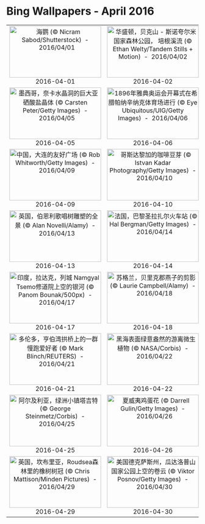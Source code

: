 # Bing Wallpapers - April 2016

| | | | |
|:-------------------------:|:-------------------------:|:-------------------------:|:-------------------------:|
| <a href="https://bing.ee123.net/img/cn/fhd/2016/04/01.jpg" target="_blank"><img src="https://bing.ee123.net/img/cn/fhd/2016/04/01.jpg" width="240" height="135" alt="海鹦 (© Nicram Sabod/Shutterstock)  -  2016/04/01" title="海鹦 (© Nicram Sabod/Shutterstock)  -  2016/04/01"></a><br>2016-04-01<br> | <a href="https://bing.ee123.net/img/cn/fhd/2016/04/02.jpg" target="_blank"><img src="https://bing.ee123.net/img/cn/fhd/2016/04/02.jpg" width="240" height="135" alt="华盛顿，贝克山 - 斯诺夸尔米国家森林公园， 培根溪流 (© Ethan Welty/Tandem Stills + Motion)  -  2016/04/02" title="华盛顿，贝克山 - 斯诺夸尔米国家森林公园， 培根溪流 (© Ethan Welty/Tandem Stills + Motion)  -  2016/04/02"></a><br>2016-04-02<br> | <a href="https://bing.ee123.net/img/cn/fhd/2016/04/03.jpg" target="_blank"><img src="https://bing.ee123.net/img/cn/fhd/2016/04/03.jpg" width="240" height="135" alt="电子显微镜下的球霞石图像 (© Science Photo Library)  -  2016/04/03" title="电子显微镜下的球霞石图像 (© Science Photo Library)  -  2016/04/03"></a><br>2016-04-03<br> | <a href="https://bing.ee123.net/img/cn/fhd/2016/04/04.jpg" target="_blank"><img src="https://bing.ee123.net/img/cn/fhd/2016/04/04.jpg" width="240" height="135" alt="【今日清明】云栖凉亭(© Andy Brandl/Getty Images)  -  2016/04/04" title="【今日清明】云栖凉亭(© Andy Brandl/Getty Images)  -  2016/04/04"></a><br>2016-04-04<br> |
| <a href="https://bing.ee123.net/img/cn/fhd/2016/04/05.jpg" target="_blank"><img src="https://bing.ee123.net/img/cn/fhd/2016/04/05.jpg" width="240" height="135" alt="墨西哥，奈卡水晶洞的巨大亚硒酸盐晶体 (© Carsten Peter/Getty Images)  -  2016/04/05" title="墨西哥，奈卡水晶洞的巨大亚硒酸盐晶体 (© Carsten Peter/Getty Images)  -  2016/04/05"></a><br>2016-04-05<br> | <a href="https://bing.ee123.net/img/cn/fhd/2016/04/06.jpg" target="_blank"><img src="https://bing.ee123.net/img/cn/fhd/2016/04/06.jpg" width="240" height="135" alt="1896年雅典奥运会开幕式在希腊帕纳辛纳克体育场进行 (© Eye Ubiquitous/UIG/Getty Images)  -  2016/04/06" title="1896年雅典奥运会开幕式在希腊帕纳辛纳克体育场进行 (© Eye Ubiquitous/UIG/Getty Images)  -  2016/04/06"></a><br>2016-04-06<br> | <a href="https://bing.ee123.net/img/cn/fhd/2016/04/07.jpg" target="_blank"><img src="https://bing.ee123.net/img/cn/fhd/2016/04/07.jpg" width="240" height="135" alt="印尼，巴厘岛，达努水神庙的日出 (© Rat007/Shutterstock)  -  2016/04/07" title="印尼，巴厘岛，达努水神庙的日出 (© Rat007/Shutterstock)  -  2016/04/07"></a><br>2016-04-07<br> | <a href="https://bing.ee123.net/img/cn/fhd/2016/04/08.jpg" target="_blank"><img src="https://bing.ee123.net/img/cn/fhd/2016/04/08.jpg" width="240" height="135" alt="上海交大徐汇校区老图书馆 (© Xin Du)  -  2016/04/08" title="上海交大徐汇校区老图书馆 (© Xin Du)  -  2016/04/08"></a><br>2016-04-08<br> |
| <a href="https://bing.ee123.net/img/cn/fhd/2016/04/09.jpg" target="_blank"><img src="https://bing.ee123.net/img/cn/fhd/2016/04/09.jpg" width="240" height="135" alt="中国，大连的友好广场 (© Rob Whitworth/Getty Images)  -  2016/04/09" title="中国，大连的友好广场 (© Rob Whitworth/Getty Images)  -  2016/04/09"></a><br>2016-04-09<br> | <a href="https://bing.ee123.net/img/cn/fhd/2016/04/10.jpg" target="_blank"><img src="https://bing.ee123.net/img/cn/fhd/2016/04/10.jpg" width="240" height="135" alt="哥斯达黎加的咖啡豆芽 (© Istvan Kadar Photography/Getty Images)  -  2016/04/10" title="哥斯达黎加的咖啡豆芽 (© Istvan Kadar Photography/Getty Images)  -  2016/04/10"></a><br>2016-04-10<br> | <a href="https://bing.ee123.net/img/cn/fhd/2016/04/11.jpg" target="_blank"><img src="https://bing.ee123.net/img/cn/fhd/2016/04/11.jpg" width="240" height="135" alt="扎拉泉附近，约旦死海沿岸的岩洞 (© George Steinmetz/Corbis)  -  2016/04/11" title="扎拉泉附近，约旦死海沿岸的岩洞 (© George Steinmetz/Corbis)  -  2016/04/11"></a><br>2016-04-11<br> | <a href="https://bing.ee123.net/img/cn/fhd/2016/04/12.jpg" target="_blank"><img src="https://bing.ee123.net/img/cn/fhd/2016/04/12.jpg" width="240" height="135" alt="纳米比亚乌加河的复合卫星图像 (© NASA)  -  2016/04/12" title="纳米比亚乌加河的复合卫星图像 (© NASA)  -  2016/04/12"></a><br>2016-04-12<br> |
| <a href="https://bing.ee123.net/img/cn/fhd/2016/04/13.jpg" target="_blank"><img src="https://bing.ee123.net/img/cn/fhd/2016/04/13.jpg" width="240" height="135" alt="英国，伯恩利歌唱树雕塑的全景 (© Alan Novelli/Alamy)  -  2016/04/13" title="英国，伯恩利歌唱树雕塑的全景 (© Alan Novelli/Alamy)  -  2016/04/13"></a><br>2016-04-13<br> | <a href="https://bing.ee123.net/img/cn/fhd/2016/04/14.jpg" target="_blank"><img src="https://bing.ee123.net/img/cn/fhd/2016/04/14.jpg" width="240" height="135" alt="法国，巴黎圣拉扎尔火车站 (© Hal Bergman/Getty Images)  -  2016/04/14" title="法国，巴黎圣拉扎尔火车站 (© Hal Bergman/Getty Images)  -  2016/04/14"></a><br>2016-04-14<br> | <a href="https://bing.ee123.net/img/cn/fhd/2016/04/15.jpg" target="_blank"><img src="https://bing.ee123.net/img/cn/fhd/2016/04/15.jpg" width="240" height="135" alt="西班牙，卡布·加塔自然公园，地中海潜泳的人 (© David Santiago Garcia/Aurora Photos)  -  2016/04/15" title="西班牙，卡布·加塔自然公园，地中海潜泳的人 (© David Santiago Garcia/Aurora Photos)  -  2016/04/15"></a><br>2016-04-15<br> | <a href="https://bing.ee123.net/img/cn/fhd/2016/04/16.jpg" target="_blank"><img src="https://bing.ee123.net/img/cn/fhd/2016/04/16.jpg" width="240" height="135" alt="弗吉尼亚州，谢南多厄国家公园，瀑布与苔藓 (© Oliver Gerhard/imageBROKER/Alamy)  -  2016/04/16" title="弗吉尼亚州，谢南多厄国家公园，瀑布与苔藓 (© Oliver Gerhard/imageBROKER/Alamy)  -  2016/04/16"></a><br>2016-04-16<br> |
| <a href="https://bing.ee123.net/img/cn/fhd/2016/04/17.jpg" target="_blank"><img src="https://bing.ee123.net/img/cn/fhd/2016/04/17.jpg" width="240" height="135" alt="印度，拉达克，列城   Namgyal Tsemo修道院上空的银河 (© Panom Bounak/500px)  -  2016/04/17" title="印度，拉达克，列城   Namgyal Tsemo修道院上空的银河 (© Panom Bounak/500px)  -  2016/04/17"></a><br>2016-04-17<br> | <a href="https://bing.ee123.net/img/cn/fhd/2016/04/18.jpg" target="_blank"><img src="https://bing.ee123.net/img/cn/fhd/2016/04/18.jpg" width="240" height="135" alt="苏格兰，贝里克郡燕子的剪影 (© Laurie Campbell/Alamy)  -  2016/04/18" title="苏格兰，贝里克郡燕子的剪影 (© Laurie Campbell/Alamy)  -  2016/04/18"></a><br>2016-04-18<br> | <a href="https://bing.ee123.net/img/cn/fhd/2016/04/19.jpg" target="_blank"><img src="https://bing.ee123.net/img/cn/fhd/2016/04/19.jpg" width="240" height="135" alt="【今日谷雨】四川省，正在梯田里插秧的农民 (© China Stringer Network/Reuters)  -  2016/04/19" title="【今日谷雨】四川省，正在梯田里插秧的农民 (© China Stringer Network/Reuters)  -  2016/04/19"></a><br>2016-04-19<br> | <a href="https://bing.ee123.net/img/cn/fhd/2016/04/20.jpg" target="_blank"><img src="https://bing.ee123.net/img/cn/fhd/2016/04/20.jpg" width="240" height="135" alt="加拿大，阿尔伯塔，卡纳纳斯基斯行政区的落基山脉大角羊 (© Walter Nussbaumer/Corbis)  -  2016/04/20" title="加拿大，阿尔伯塔，卡纳纳斯基斯行政区的落基山脉大角羊 (© Walter Nussbaumer/Corbis)  -  2016/04/20"></a><br>2016-04-20<br> |
| <a href="https://bing.ee123.net/img/cn/fhd/2016/04/21.jpg" target="_blank"><img src="https://bing.ee123.net/img/cn/fhd/2016/04/21.jpg" width="240" height="135" alt="多伦多，亨伯湾拱桥上的一群慢跑爱好者 (© Mark Blinch/REUTERS)  -  2016/04/21" title="多伦多，亨伯湾拱桥上的一群慢跑爱好者 (© Mark Blinch/REUTERS)  -  2016/04/21"></a><br>2016-04-21<br> | <a href="https://bing.ee123.net/img/cn/fhd/2016/04/22.jpg" target="_blank"><img src="https://bing.ee123.net/img/cn/fhd/2016/04/22.jpg" width="240" height="135" alt="黑海表面绿意盎然的游离微生植物 (© NASA/Corbis)  -  2016/04/22" title="黑海表面绿意盎然的游离微生植物 (© NASA/Corbis)  -  2016/04/22"></a><br>2016-04-22<br> | <a href="https://bing.ee123.net/img/cn/fhd/2016/04/23.jpg" target="_blank"><img src="https://bing.ee123.net/img/cn/fhd/2016/04/23.jpg" width="240" height="135" alt="夏威夷火山国家公园，喷发中的基拉韦厄 (© Art Wolfe/Getty Images)  -  2016/04/23" title="夏威夷火山国家公园，喷发中的基拉韦厄 (© Art Wolfe/Getty Images)  -  2016/04/23"></a><br>2016-04-23<br> | <a href="https://bing.ee123.net/img/cn/fhd/2016/04/24.jpg" target="_blank"><img src="https://bing.ee123.net/img/cn/fhd/2016/04/24.jpg" width="240" height="135" alt="长尾丽椋鸟 (© FuYi Chen/500px)  -  2016/04/24" title="长尾丽椋鸟 (© FuYi Chen/500px)  -  2016/04/24"></a><br>2016-04-24<br> |
| <a href="https://bing.ee123.net/img/cn/fhd/2016/04/25.jpg" target="_blank"><img src="https://bing.ee123.net/img/cn/fhd/2016/04/25.jpg" width="240" height="135" alt="阿尔及利亚，绿洲小镇塔吉特 (© George Steinmetz/Corbis)  -  2016/04/25" title="阿尔及利亚，绿洲小镇塔吉特 (© George Steinmetz/Corbis)  -  2016/04/25"></a><br>2016-04-25<br> | <a href="https://bing.ee123.net/img/cn/fhd/2016/04/26.jpg" target="_blank"><img src="https://bing.ee123.net/img/cn/fhd/2016/04/26.jpg" width="240" height="135" alt="夏威夷鸡蛋花 (© Darrell Gulin/Getty Images)  -  2016/04/26" title="夏威夷鸡蛋花 (© Darrell Gulin/Getty Images)  -  2016/04/26"></a><br>2016-04-26<br> | <a href="https://bing.ee123.net/img/cn/fhd/2016/04/27.jpg" target="_blank"><img src="https://bing.ee123.net/img/cn/fhd/2016/04/27.jpg" width="240" height="135" alt="正在猎捕啮齿动物的红隼 (© Bertie Gregory/Corbis)  -  2016/04/27" title="正在猎捕啮齿动物的红隼 (© Bertie Gregory/Corbis)  -  2016/04/27"></a><br>2016-04-27<br> | <a href="https://bing.ee123.net/img/cn/fhd/2016/04/28.jpg" target="_blank"><img src="https://bing.ee123.net/img/cn/fhd/2016/04/28.jpg" width="240" height="135" alt="墨西哥伊达尔戈州，拉斯帕尔马斯邻近，帕丘卡小镇的巨型壁画 (© Omar Torres/Getty Images)  -  2016/04/28" title="墨西哥伊达尔戈州，拉斯帕尔马斯邻近，帕丘卡小镇的巨型壁画 (© Omar Torres/Getty Images)  -  2016/04/28"></a><br>2016-04-28<br> |
| <a href="https://bing.ee123.net/img/cn/fhd/2016/04/29.jpg" target="_blank"><img src="https://bing.ee123.net/img/cn/fhd/2016/04/29.jpg" width="240" height="135" alt="英国，坎布里亚，Roudsea森林里的橡树树冠 (© Chris Mattison/Minden Pictures)  -  2016/04/29" title="英国，坎布里亚，Roudsea森林里的橡树树冠 (© Chris Mattison/Minden Pictures)  -  2016/04/29"></a><br>2016-04-29<br> | <a href="https://bing.ee123.net/img/cn/fhd/2016/04/30.jpg" target="_blank"><img src="https://bing.ee123.net/img/cn/fhd/2016/04/30.jpg" width="240" height="135" alt="美国德克萨斯州，瓜达洛普山国家公园上空的卷云 (© Viktor Posnov/Getty Images)  -  2016/04/30" title="美国德克萨斯州，瓜达洛普山国家公园上空的卷云 (© Viktor Posnov/Getty Images)  -  2016/04/30"></a><br>2016-04-30<br> |  |  |
